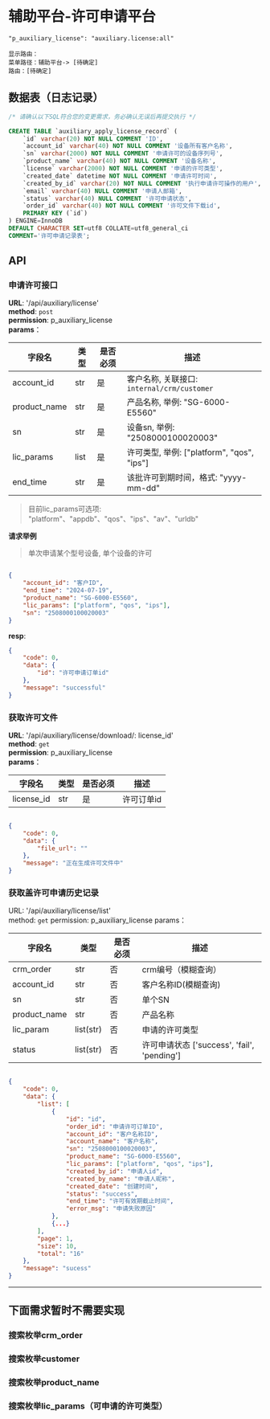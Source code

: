 # 辅助平台-许可申请平台

```
"p_auxiliary_license": "auxiliary.license:all"

显示路由：
菜单路径：辅助平台-> [待确定]
路由：[待确定]

```
## 数据表（日志记录）

```sql
/* 请确认以下SQL符合您的变更需求，务必确认无误后再提交执行 */

CREATE TABLE `auxiliary_apply_license_record` (
	`id` varchar(20) NOT NULL COMMENT 'ID',
	`account_id` varchar(40) NOT NULL COMMENT '设备所有客户名称',
	`sn` varchar(2000) NOT NULL COMMENT '申请许可的设备序列号',
	`product_name` varchar(40) NOT NULL COMMENT '设备名称',
	`license` varchar(2000) NOT NULL COMMENT '申请的许可类型',
	`created_date` datetime NOT NULL COMMENT '申请许可时间',
	`created_by_id` varchar(20) NOT NULL COMMENT '执行申请许可操作的用户',
	`email` varchar(40) NULL COMMENT '申请人邮箱',
	`status` varchar(40) NULL COMMENT '许可申请状态',
	`order_id` varchar(40) NOT NULL COMMENT '许可文件下载id',
	PRIMARY KEY (`id`)
) ENGINE=InnoDB
DEFAULT CHARACTER SET=utf8 COLLATE=utf8_general_ci
COMMENT='许可申请记录表';

```

## API


### 申请许可接口
**URL**: '/api/auxiliary/license'     
**method**: `post`  
**permission**: p_auxiliary_license  
**params**：  
 

| 字段名            | 类型 | 是否必须 | 描述                                       |
| ----------------  | ---- | -------- | ---------------------------------------- |
| account_id          | str  | 是  |  客户名称, 关联接口: `internal/crm/customer`      |
| product_name      | str  | 是  |  产品名称, 举例: "SG-6000-E5560" |  
| sn                | str  | 是  |  设备sn, 举例:  "2508000100020003" |
| lic_params        | list | 是  |  许可类型, 举例: ["platform", "qos", "ips"]    |
| end_time          | str  | 是  |  该批许可到期时间，格式: "yyyy-mm-dd"           |

> 目前lic_params可选项: "platform"、"appdb"、"qos"、"ips"、"av"、"urldb"


**请求举例**
> 单次申请某个型号设备, 单个设备的许可
```json

{
	"account_id": "客户ID",
	"end_time": "2024-07-19",
	"product_name": "SG-6000-E5560",
	"lic_params": ["platform", "qos", "ips"],
	"sn": "2508000100020003" 
}
```

**resp**:  
```json
{
	"code": 0,
	"data": {
        "id": "许可申请订单id"
	},
	"message": "successful"
}
```

### 获取许可文件
**URL**: '/api/auxiliary/license/download/: license_id'    
**method**: `get`  
**permission**: p_auxiliary_license  
**params**：  

| 字段名            | 类型 | 是否必须 | 描述                                       |
| ----------------- | ---- | -------- | ----------------------------------------- |
| license_id | str  | 是       | 许可订单id                            |


```json

{
	"code": 0,
	"data": {
		"file_url": ""
	},
	"message": "正在生成许可文件中"
}

```


### 获取盖许可申请历史记录

URL: '/api/auxiliary/license/list'  
method: `get`
permission: p_auxiliary_license
params：

| 字段名            | 类型 | 是否必须 | 描述                                       |
| ----------------- | ---- | -------- | ----------------------------------------- |
| crm_order    | str   | 否       | crm编号（模糊查询）                             |
| account_id | str | 否 | 客户名称ID(模糊查询)  | 
| sn      | str | 否       | 单个SN                       |
| product_name | str  | 否       | 产品名称                              |
| lic_param | list(str)  | 否       | 申请的许可类型  |
| status | list(str) | 否 | 许可申请状态 ['success', 'fail', 'pending']  | 


```json

{
	"code": 0,
	"data": {
        "list": [
            {
                "id": "id",
				"order_id": "申请许可订单ID",
                "account_id": "客户名称ID",
				"account_name": "客户名称",
                "sn": "2508000100020003",
                "product_name": "SG-6000-E5560",
                "lic_params": ["platform", "qos", "ips"], 
                "created_by_id": "申请人id",
                "created_by_name": "申请人昵称",
				"created_date": "创建时间",
				"status": "success",
				"end_time": "许可有效期截止时间",
				"error_msg": "申请失败原因"
            },
			{...}
        ],
        "page": 1,
        "size": 10,
        "total": "16"
	},
	"message": "sucess"
}

```



--- 
下面需求暂时不需要实现
---


###  搜索枚举crm_order

###  搜索枚举customer

###  搜索枚举product_name

###  搜索枚举lic_params（可申请的许可类型）